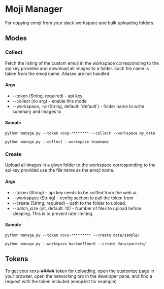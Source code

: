 # Moji Manager

For copying emoji from your slack workspace and bulk uploading folders.

## Modes

### Collect

Fetch the listing of the custom emoji in the workspace corresponding to the api key provided and download all images to a folder.  Each file name is taken from the emoji name.  Aliases are not handled.

#### Args

* --token (String, required) - api key
* --collect (no arg) - enable this mode
* --workspace, -w (String, default: 'default') - folder name to write summary and images to

#### Sample

`python manage.py --token xoxp-******** --collect --workspace my_data`

`python manage.py --collect --workspace teamname`

### Create

Upload all images in a given folder to the workspace corresponding to the api key provided use the file name as the emoji name.

#### Args

* --token (String) - api key needs to be sniffed from the web ui
* --workspace (String) - config section to pull the token from
* --create (String, required) - path to the folder to upload.
* --batch_size (int, default: 10) - Number of files to upload before sleeping.  This is to prevent rate limiting.

#### Sample

`python manage.py --token xoxs-********* --create data/sample/`

`python manage.py --workspace backonfloor6 --create data/parrots/`


## Tokens
To get your xoxs-##### token for uploading, open the customize page in your browser, open the networking tab in the developer pane, and find a request with the token included (emoji.list for example)